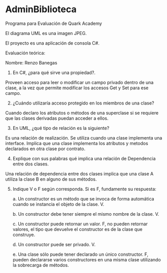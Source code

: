 # AdminBiblioteca

Programa para Evaluación de Quark Academy

El diagrama UML es una imagen JPEG.

El proyecto es una aplicación de consola C#.

Evaluación teórica:

Nombre: Renzo Banegas

1. En C#, ¿para qué sirve una propiedad?.
 
 Proveen acceso para leer o modificar un campo privado dentro de una clase, a la vez que permite modificar los accesos Get y Set para ese campo.
 
2. ¿Cuándo utilizaría acceso protegido en los miembros de una clase?

  Cuando declaro los atributos o métodos de una superclase si se requiere que las clases derivadas puedan acceder a ellos.
  
3. En UML, ¿qué tipo de relación es la siguiente?

Es una relación de realización. Se utiliza cuando una clase implementa una interface. Implica que una clase implementa los atributos y metodos declarados en otra clase por contrato.

4. Explique con sus palabras qué implica una relación de Dependencia entre dos clases.

Una relación de dependencia entre dos clases implica que una clase A utiliza la clase B en alguno de sus métodos.

5. Indique V o F según corresponda. Si es F, fundamente su respuesta:

   a. Un constructor es un método que se invoca de forma automática cuando se instancia el objeto de la clase. V.

   b. Un constructor debe tener siempre el mismo nombre de la clase. V.

   c. Un constructor puede retornar un valor. F, no pueden retornar valores, el tipo que devuelve el constructor es de la clase que construye.

   d. Un constructor puede ser privado. V.

   e. Una clase sólo puede tener declarado un único constructor. F, pueden declararse varios constructores en una misma clase utilizando la sobrecarga de métodos.

